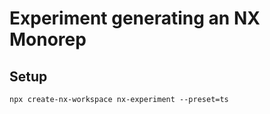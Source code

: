 # Experiment generating an NX Monorep

## Setup
```
npx create-nx-workspace nx-experiment --preset=ts
```
